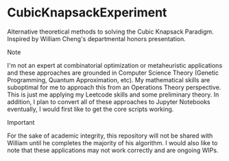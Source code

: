 # CubicKnapsackExperiment
Alternative theoretical methods to solving the Cubic Knapsack Paradigm. Inspired by William Cheng's departmental honors presentation.

>[!NOTE]
>I'm not an expert at combinatorial optimization or metaheuristic applications and these approaches are grounded in Computer Science Theory (Genetic Programming, Quantum Approximation, etc).
>My mathematical skills are suboptimal for me to approach this from an Operations Theory perspective. This is just me applying my Leetcode skills and some preliminary theory. In addition, I plan to convert all of these approaches to Jupyter Notebooks eventually, I would first like to get the core scripts working.

>[!IMPORTANT]
>For the sake of academic integrity, this repository will not be shared with William until he completes the majority of his algorithm. I would also like to note that these applications may not work correctly and are ongoing WIPs.
